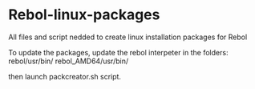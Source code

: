 Rebol-linux-packages
====================

All files and script nedded to create linux installation packages for Rebol

To update the packages, update the rebol interpeter in the folders:
rebol/usr/bin/
rebol_AMD64/usr/bin/

then launch packcreator.sh script.